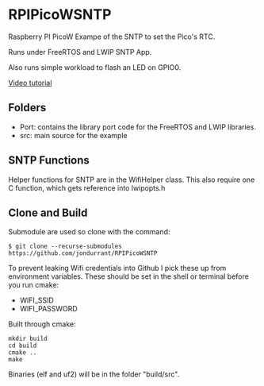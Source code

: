# RPIPicoWSNTP
Raspberry PI PicoW Exampe of the SNTP to set the Pico's RTC.

Runs under FreeRTOS and LWIP SNTP App.

Also runs simple workload to flash an LED on GPIO0.

[Video tutorial](https://youtu.be/Xv8yHjFRB08)

## Folders

+ Port: contains the library port code for the FreeRTOS and LWIP libraries. 
+ src: main source for the example

## SNTP Functions
Helper functions for SNTP are in the WifiHelper class. This also require one C function, which gets reference into  lwipopts.h

## Clone and Build
Submodule are used so clone with the command:
```
$ git clone --recurse-submodules https://github.com/jondurrant/RPIPicoWSNTP
```

To prevent leaking Wifi credentials into Github I pick these up from environment variables. These should be set in the shell or terminal before you run cmake:
+ WIFI_SSID
+ WIFI_PASSWORD

Built through cmake:
```
mkdir build
cd build
cmake ..
make
```

Binaries (elf and uf2) will be in the folder "build/src".
